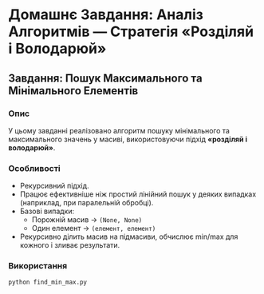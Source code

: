# Домашнє Завдання: Аналіз Алгоритмів — Стратегія «Розділяй і Володарюй»

## Завдання: Пошук Максимального та Мінімального Елементів

### Опис

У цьому завданні реалізовано алгоритм пошуку мінімального та максимального значень у масиві, використовуючи підхід **«розділяй і володарюй»**.

### Особливості

- Рекурсивний підхід.
- Працює ефективніше ніж простий лінійний пошук у деяких випадках (наприклад, при паралельній обробці).
- Базові випадки:
  - Порожній масив → `(None, None)`
  - Один елемент → `(елемент, елемент)`
- Рекурсивно ділить масив на підмасиви, обчислює min/max для кожного і зливає результати.

### Використання

```bash
python find_min_max.py
```
